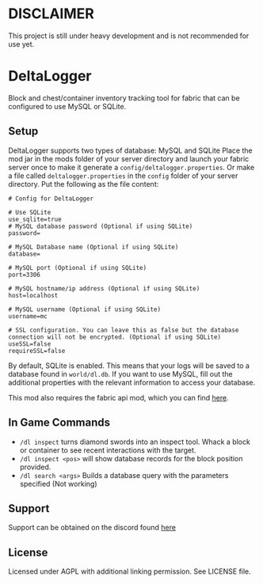 # DISCLAIMER

This project is still under heavy development and is not recommended for use yet.
# DeltaLogger

Block and chest/container inventory tracking tool for fabric that can be configured to use MySQL or SQLite.

## Setup

DeltaLogger supports two types of database: MySQL and SQLite
Place the mod jar in the mods folder of your server directory and launch your fabric server once to make it generate a `config/deltalogger.properties`. Or make a file called `deltalogger.properties` in the `config` folder of your server directory. Put the following as the file content:

```
# Config for DeltaLogger

# Use SQLite
use_sqlite=true
# MySQL database password (Optional if using SQLite)
password=

# MySQL Database name (Optional if using SQLite)
database=

# MySQL port (Optional if using SQLite)
port=3306

# MySQL hostname/ip address (Optional if using SQLite)
host=localhost

# MySQL username (Optional if using SQLite)
username=mc

# SSL configuration. You can leave this as false but the database connection will not be encrypted. (Optional if using SQLite)
useSSL=false
requireSSL=false
```
By default, SQLite is enabled. This means that your logs will be saved to a database found in `world/dl.db`. If you want to use MySQL, fill out the additional properties with the relevant information to access your database.

This mod also requires the fabric api mod, which you can find [here](https://www.curseforge.com/minecraft/mc-mods/fabric-api).

## In Game Commands

- `/dl inspect` turns diamond swords into an inspect tool. Whack a block or container to see recent interactions with the target.
- `/dl inspect <pos>` will show database records for the block position provided.
- `/dl search <args>` Builds a database query with the parameters specified (Not working)

## Support

Support can be obtained on the discord found [here](https://discord.gg/UxHnDWr)
## License

Licensed under AGPL with additional linking permission. See LICENSE file.